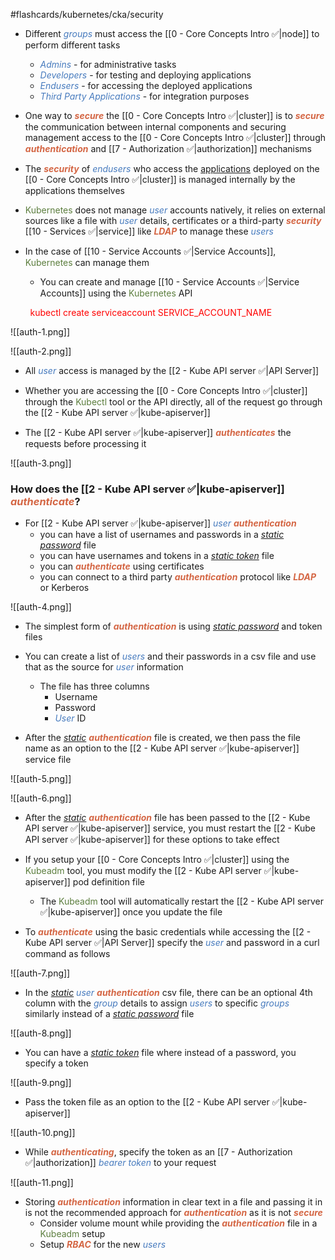 #flashcards/kubernetes/cka/security

- Different <i><span style="color:#477bbe">groups</span></i> must access the [[0 - Core Concepts Intro ✅|node]] to perform different tasks
	- <i><span style="color:#477bbe">Admins</span></i> - for administrative tasks
	- <i><span style="color:#477bbe">Developers</span></i> - for testing and deploying applications
	- <i><span style="color:#477bbe">Endusers</span></i> - for accessing the deployed applications
	- <i><span style="color:#477bbe">Third Party Applications</span></i> - for integration purposes

- One way to <b><i><span style="color:#d46644">secure</span></i></b> the [[0 - Core Concepts Intro ✅|cluster]] is to <b><i><span style="color:#d46644">secure</span></i></b> the communication between internal components and securing management access to the [[0 - Core Concepts Intro ✅|cluster]] through <b><i><span style="color:#d46644">authentication</span></i></b> and [[7 - Authorization ✅|authorization]] mechanisms

- The <b><i><span style="color:#d46644">security</span></i></b> of <i><span style="color:#477bbe">endusers</span></i> who access the <u>applications</u> deployed on the [[0 - Core Concepts Intro ✅|cluster]] is managed internally by the applications themselves

- <span style="color:#5c7e3e">Kubernetes</span> does not manage <i><span style="color:#477bbe">user</span></i> accounts natively, it relies on external sources like a file with <i><span style="color:#477bbe">user</span></i> details, certificates or a third-party <b><i><span style="color:#d46644">security</span></i></b> [[10 - Services ✅|service]] like <b><i><span style="color:#d46644">LDAP</span></i></b> to manage these <i><span style="color:#477bbe">users</span></i>

- In the case of [[10 - Service Accounts ✅|Service Accounts]], <span style="color:#5c7e3e">Kubernetes</span> can manage them
	- You can create and manage [[10 - Service Accounts ✅|Service Accounts]] using the <span style="color:#5c7e3e">Kubernetes</span> API

        <span style="color:red">kubectl create serviceaccount SERVICE_ACCOUNT_NAME</span>

![[auth-1.png]]

![[auth-2.png]]

- All <i><span style="color:#477bbe">user</span></i> access is managed by the [[2 - Kube API server ✅|API Server]]

- Whether you are accessing the [[0 - Core Concepts Intro ✅|cluster]] through the <span style="color:#5c7e3e">Kubectl</span> tool or the API directly, all of the request go through the [[2 - Kube API server ✅|kube-apiserver]]

- The [[2 - Kube API server ✅|kube-apiserver]] <b><i><span style="color:#d46644">authenticates</span></i></b> the requests before processing it

![[auth-3.png]]

### How does the [[2 - Kube API server ✅|kube-apiserver]] <b><i><span style="color:#d46644">authenticate</span></i></b>?

- For [[2 - Kube API server ✅|kube-apiserver]] <i><span style="color:#477bbe">user</span></i> <b><i><span style="color:#d46644">authentication</span></i></b>
	- you can have a list of usernames and passwords in a <u><i>static password</i></u> file
	- you can have usernames and tokens in a <u><i>static token</i></u> file
	- you can <b><i><span style="color:#d46644">authenticate</span></i></b> using certificates
	- you can connect to a third party <b><i><span style="color:#d46644">authentication</span></i></b> protocol like <b><i><span style="color:#d46644">LDAP</span></i></b> or Kerberos

![[auth-4.png]]

- The simplest form of <b><i><span style="color:#d46644">authentication</span></i></b> is using <u><i>static password</i></u> and token files

- You can create a list of <i><span style="color:#477bbe">users</span></i> and their passwords in a csv file and use that as the source for <i><span style="color:#477bbe">user</span></i> information
	- The file has three columns
		- Username
		- Password
		- <i><span style="color:#477bbe">User</span></i> ID

- After the <u><i>static</i></u> <b><i><span style="color:#d46644">authentication</span></i></b> file is created, we then pass the file name as an option to the [[2 - Kube API server ✅|kube-apiserver]] service file

![[auth-5.png]]

![[auth-6.png]]

- After the <u><i>static</i></u> <b><i><span style="color:#d46644">authentication</span></i></b> file has been passed to the [[2 - Kube API server ✅|kube-apiserver]] service, you must restart the [[2 - Kube API server ✅|kube-apiserver]] for these options to take effect

- If you setup your [[0 - Core Concepts Intro ✅|cluster]] using the <span style="color:#5c7e3e">Kubeadm</span> tool, you must modify the [[2 - Kube API server ✅|kube-apiserver]] pod definition file
	- The <span style="color:#5c7e3e">Kubeadm</span> tool will automatically restart the [[2 - Kube API server ✅|kube-apiserver]] once you update the file

- To <b><i><span style="color:#d46644">authenticate</span></i></b> using the basic credentials while accessing the [[2 - Kube API server ✅|API Server]] specify the <i><span style="color:#477bbe">user</span></i> and password in a curl command as follows

![[auth-7.png]]

- In the <u><i>static</i></u> <i><span style="color:#477bbe">user</span></i> <b><i><span style="color:#d46644">authentication</span></i></b> csv file, there can be an optional 4th column with the <i><span style="color:#477bbe">group</span></i> details to assign <i><span style="color:#477bbe">users</span></i> to specific <i><span style="color:#477bbe">groups</span></i> similarly instead of a <u><i>static password</i></u> file

![[auth-8.png]]

- You can have a <u><i>static token</i></u> file where instead of a password, you specify a token

![[auth-9.png]]

- Pass the token file as an option to the [[2 - Kube API server ✅|kube-apiserver]]

![[auth-10.png]]

- While <b><i><span style="color:#d46644">authenticating</span></i></b>, specify the token as an [[7 - Authorization ✅|authorization]] <i><span style="color:#477bbe">bearer token</span></i> to your request

![[auth-11.png]]

- Storing <b><i><span style="color:#d46644">authentication</span></i></b> information in clear text in a file and passing it in is not the recommended approach for <b><i><span style="color:#d46644">authentication</span></i></b> as it is not <b><i><span style="color:#d46644">secure</span></i></b>
	- Consider volume mount while providing the <b><i><span style="color:#d46644">authentication</span></i></b> file in a <span style="color:#5c7e3e">Kubeadm</span> setup
	- Setup <b><i><span style="color:#d46644">RBAC</span></i></b> for the new <i><span style="color:#477bbe">users</span></i>